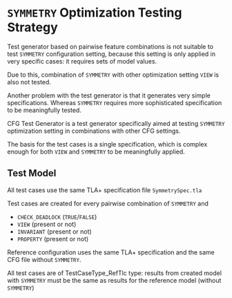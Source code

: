<!--
SPDX-FileCopyrightText: Copyright (c) 2022 NVIDIA CORPORATION & AFFILIATES. All rights reserved.
SPDX-License-Identifier: MIT

Permission is hereby granted, free of charge, to any person obtaining a
copy of this software and associated documentation files (the "Software"),
to deal in the Software without restriction, including without limitation
the rights to use, copy, modify, merge, publish, distribute, sublicense,
and/or sell copies of the Software, and to permit persons to whom the
Software is furnished to do so, subject to the following conditions:

The above copyright notice and this permission notice shall be included in
all copies or substantial portions of the Software.

THE SOFTWARE IS PROVIDED "AS IS", WITHOUT WARRANTY OF ANY KIND, EXPRESS OR
IMPLIED, INCLUDING BUT NOT LIMITED TO THE WARRANTIES OF MERCHANTABILITY,
FITNESS FOR A PARTICULAR PURPOSE AND NONINFRINGEMENT. IN NO EVENT SHALL
THE AUTHORS OR COPYRIGHT HOLDERS BE LIABLE FOR ANY CLAIM, DAMAGES OR OTHER
LIABILITY, WHETHER IN AN ACTION OF CONTRACT, TORT OR OTHERWISE, ARISING
FROM, OUT OF OR IN CONNECTION WITH THE SOFTWARE OR THE USE OR OTHER
DEALINGS IN THE SOFTWARE.
-->

# `SYMMETRY` Optimization Testing Strategy

Test generator based on pairwise feature combinations is not suitable to test `SYMMETRY` configuration setting,
because this setting is only applied in very specific cases: it requires sets of model values.

Due to this, combination of `SYMMETRY` with other optimization setting `VIEW` is also not tested.

Another problem with the test generator is that it generates very simple specifications. Whereas `SYMMETRY` requires
more sophisticated specification to be meaningfully tested.

CFG Test Generator is a test generator specifically aimed at testing `SYMMETRY` optimization setting in combinations
with other CFG settings.

The basis for the test cases is a single specification, which is complex enough for both `VIEW` and `SYMMETRY` to be
meaningfully applied.

## Test Model

All test cases use the same TLA+ specification file `SymmetrySpec.tla`

Test cases are created for every pairwise combination of `SYMMETRY` and

* `CHECK_DEADLOCK` (`TRUE`/`FALSE`)
* `VIEW` (present or not)
* `INVARIANT` (present or not)
* `PROPERTY` (present or not)

Reference configuration uses the same TLA+ specification and the same CFG file without `SYMMETRY`.

All test cases are of TestCaseType_RefTlc type: results from created model with `SYMMETRY` must be the same as results for the
reference model (without `SYMMETRY`)
